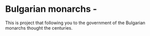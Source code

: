 # Bulgarian monarchs - 
This is project that following you to the government of the Bulgarian monarchs thought the centuries.